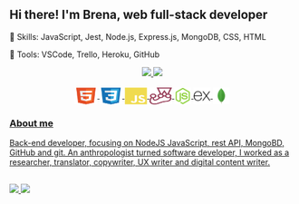 
## Hi there! I'm Brena, web full-stack developer 


:rocket: Skills: JavaScript, Jest, Node.js, Express.js, MongoDB, CSS, HTML

:briefcase: Tools: VSCode, Trello, Heroku, GitHub
<div align="center">
  <a href="https://github.com/brena-odwyer">
  <img height="160em"src="https://github-readme-stats.vercel.app/api?username=brena-odwyer&show_icons=true&theme=tokyonight&include_all_commits=true&count_private=true"/>
<img height="160em" src="https://github-readme-stats.vercel.app/api/top-langs/?username=brena-odwyer&layout=compact&langs_count=16&theme=tokyonight"/> </div>

<div style="display: inline_block" align="center"><br>
  <img align="center" alt="HTML" title="HTML" height="30" width="40" src="https://raw.githubusercontent.com/devicons/devicon/master/icons/html5/html5-original.svg">
  <img align="center" alt="CSS" title="CSS" height="30" width="40" src="https://raw.githubusercontent.com/devicons/devicon/master/icons/css3/css3-original.svg">
  <img align="center" alt="JavaScript" title="JavaScript" height="30" width="40" src="https://raw.githubusercontent.com/devicons/devicon/master/icons/javascript/javascript-plain.svg">
   <img align="center" alt="Jest" title="Jest" height="30" width="40" src="https://raw.githubusercontent.com/devicons/devicon/master/icons/jest/jest-plain.svg">
    <img align="center" alt="NodeJs" title="NodeJs" height="30" widh="40" src="https://raw.githubusercontent.com/devicons/devicon/master/icons/nodejs/nodejs-original.svg"> 
    <img align="center" alt="Expressjs" title="Expressjs" height="30" widh="40" src="https://raw.githubusercontent.com/devicons/devicon/master/icons/express/express-original.svg"> 
  <img align="center" alt="MongoDB" title="MongoDB" height="30" widh="40" src="https://raw.githubusercontent.com/devicons/devicon/master/icons/mongodb/mongodb-original.svg">

</div>

### About me 
   Back-end developer, focusing on NodeJS JavaScript, rest API, MongoBD, GitHub and git.
   An anthropologist turned software developer, I worked as a researcher, translator, copywriter, UX writer and digital content writer.

 ##
<div>
  <a href = "mailto:odwyer.brena@gmail.com">
  <img src="https://img.shields.io/badge/-Gmail-%23333?style=for-the-badge&logo=gmail&logoColor=red" target="_blank">
  </a>

  <a href="https://www.linkedin.com/in/brena-odwyer/">
  <img src="https://img.shields.io/badge/-LinkedIn-%230077B5?style=for-the-badge&logo=linkedin&logoColor=white" target="_blank">
  </a>
</div>
